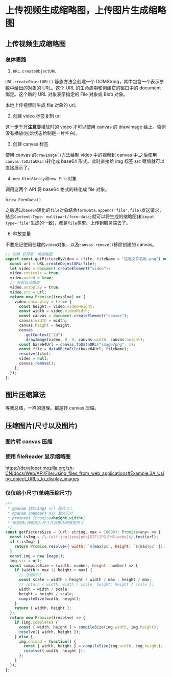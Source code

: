 # 上传视频生成缩略图，上传图片生成缩略图

## 上传视频生成缩略图

### 总体思路

1.  `URL.createObjectURL`

`URL.createObjectURL()` 静态方法会创建一个 DOMString，其中包含一个表示参数中给出的对象的 URL。这个 URL 的生命周期和创建它的窗口中的 document 绑定。这个新的 URL 对象表示指定的 File 对象或 Blob 对象。

本地上传视频时生成 file 对象的 url。

2. 创建 video 标签复制 url

这一步千万**注意**要播放时的 video 才可以使用 canvas 的 drawImage 绘上。否则没有播放(初始状态绘制是一片空白)。

3. 创建 canvas 标签

使用 canvas 的`drawImage()`方法绘制 video 中的视频到 canvas 中,之后使用`canvas.toDataURL()`转化成 base64 形式。此时直接给 img 标签 src 赋值就可以直接展示了。

4. `new Uint8Array`和`new File`对象

调用这两个 API 将 base64 格式的转化成 file 对象。

5.`new FormData()`

之后通过`base64`转化的`file`对象结合`formData.append('file',file)`发送请求，结合`Content-Type: multipart/form-data;`就可以将生成的缩略图(和`input type='file'`生成的一致)，都是`file`类型。上传到服务端去了。

6. 释放变量

不要忘记使用创建的`video`对象，以及`canvas.remove()`移除创建的 canvas。

```js
// 视频 获得第一帧缩略图
export const getPictureByVideo = (file, fileName = "这是文件名称.png") => {
  const url = URL.createObjectURL(file);
  let video = document.createElement("video");
  video.controls = true;
  video.muted = true;
  // 开启自动播放
  video.autoplay = true;
  video.src = url;
  return new Promise((resolve) => {
    video.oncanplay = () => {
      const height = video.videoHeight;
      const width = video.videoWidth;
      const canvas = document.createElement("canvas");
      canvas.width = width;
      canvas.height = height;
      canvas
        .getContext("2d")
        .drawImage(video, 0, 0, canvas.width, canvas.height);
      const base64Url = canvas.toDataURL("image/png", 1);
      const file = dataURLtoFile(base64Url, fileName);
      resolve(file);
      video = null;
      canvas.remove();
    };
  });
};
```

## 图片压缩算法

等我总结，一样的道理。都是转 canvas 压缩。

## 压缩图片(尺寸以及图片)

### 图片转 canvas 压缩

### 使用 fileReader 显示缩略图

https://developer.mozilla.org/zh-CN/docs/Web/API/File/Using_files_from_web_applications#Example.3A_Using_object_URLs_to_display_images

### 仅仅缩小尺寸(单纯压缩尺寸)

```js
/**
 * @param {String} url 图片url
 * @param {number} max 最大尺寸
 * @returns {Promise<height,width>}
 * 根据URL获取图片尺寸并且等比例缩放尺寸
 */
const getPictureSize = (url: string, max = 10000): Promise<any> => {
  const isImg = /\.(gif|jpg|jpeg|png|GIF|JPG|PNG|webp)$/.test(url);
  if (!isImg) {
    return Promise.resolve({ width: `${max}px`, height: `${max}px` });
  }
  const img = new Image();
  img.src = url;
  const compileSize = (width: number, height: number) => {
    if (width > max || height > max) {
      // 压缩尺寸
      const scale = width > height ? width / max : height / max;
      // return { width: width / scale, height: height / scale };
      width = width / scale;
      height = height / scale;
      compileSize(width, height);
    }
    return { width, height };
  };
  return new Promise((resolve) => {
    if (img.complete) {
      const { width, height } = compileSize(img.width, img.height);
      resolve({ width, height });
    } else {
      img.onload = function() {
        const { width, height } = compileSize(img.width, img.height);
        resolve({ width, height });
      };
    }
  });
};
```
